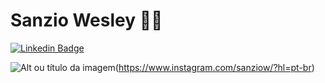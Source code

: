 # Sanzio Wesley :man_technologist:

[![Linkedin Badge](https://img.shields.io/badge/-LinkedIn-blue?style=for-the-badge&logo=Linkedin&logoColor=white&link=https://www.linkedin.com/in/sanzio-wesley/)](https://www.linkedin.com/in/sanzio-wesley/)


![Alt ou título da imagem](https://img.shields.io/badge/Instagram-E4405F?style=for-the-badge&logo=instagram&logoColor=white)(https://www.instagram.com/sanziow/?hl=pt-br)
